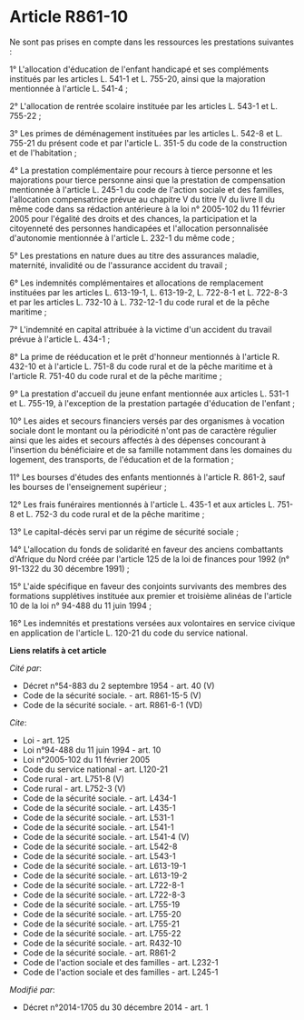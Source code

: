 # Article R861-10

Ne sont pas prises en compte dans les ressources les prestations suivantes : 

1° L'allocation d'éducation de l'enfant handicapé et ses compléments institués par les articles L. 541-1 et L. 755-20, ainsi
que la majoration mentionnée à l'article L. 541-4 ; 

2° L'allocation de rentrée scolaire instituée par les articles L. 543-1 et L. 755-22 ; 

3° Les primes de déménagement instituées par les articles L. 542-8 et L. 755-21 du présent code et par l'article L. 351-5 du
code de la construction et de l'habitation ; 

4° La prestation complémentaire pour recours à tierce personne et les majorations pour tierce personne ainsi que la
prestation de compensation mentionnée à l'article L. 245-1 du code de l'action sociale et des familles, l'allocation
compensatrice prévue au chapitre V du titre IV du livre II du même code dans sa rédaction antérieure à la loi n° 2005-102 du
11 février 2005 pour l'égalité des droits et des chances, la participation et la citoyenneté des personnes handicapées et
l'allocation personnalisée d'autonomie mentionnée à l'article L. 232-1 du même code ; 

5° Les prestations en nature dues au titre des assurances maladie, maternité, invalidité ou de l'assurance accident du
travail ; 

6° Les indemnités complémentaires et allocations de remplacement instituées par les articles L. 613-19-1, L. 613-19-2, L.
722-8-1 et L. 722-8-3 et par les articles L. 732-10 à L. 732-12-1 du code rural et de la pêche maritime ; 

7° L'indemnité en capital attribuée à la victime d'un accident du travail prévue à l'article L. 434-1 ; 

8° La prime de rééducation et le prêt d'honneur mentionnés à l'article R. 432-10 et à l'article L. 751-8 du code rural et de
la pêche maritime et à l'article R. 751-40 du code rural et de la pêche maritime ; 

9° La prestation d'accueil du jeune enfant mentionnée aux articles L. 531-1 et L. 755-19, à l'exception de la prestation
partagée d'éducation de l'enfant ; 

10° Les aides et secours financiers versés par des organismes à vocation sociale dont le montant ou la périodicité n'ont pas
de caractère régulier ainsi que les aides et secours affectés à des dépenses concourant à l'insertion du bénéficiaire et de
sa famille notamment dans les domaines du logement, des transports, de l'éducation et de la formation ; 

11° Les bourses d'études des enfants mentionnés à l'article R. 861-2, sauf les bourses de l'enseignement supérieur ; 

12° Les frais funéraires mentionnés à l'article L. 435-1 et aux articles L. 751-8 et L. 752-3 du code rural et de la pêche
maritime ; 

13° Le capital-décès servi par un régime de sécurité sociale ; 

14° L'allocation du fonds de solidarité en faveur des anciens combattants d'Afrique du Nord créée par l'article 125 de la loi
de finances pour 1992 (n° 91-1322 du 30 décembre 1991) ; 

15° L'aide spécifique en faveur des conjoints survivants des membres des formations supplétives instituée aux premier et
troisième alinéas de l'article 10 de la loi n° 94-488 du 11 juin 1994 ; 

16° Les indemnités et prestations versées aux volontaires en service civique en application de l'article L. 120-21 du code du
service national.

**Liens relatifs à cet article**

_Cité par_:

  - Décret n°54-883 du 2 septembre 1954 - art. 40 (V)
  - Code de la sécurité sociale. - art. R861-15-5 (V)
  - Code de la sécurité sociale. - art. R861-6-1 (VD)

_Cite_:

  - Loi - art. 125
  - Loi n°94-488 du 11 juin 1994 - art. 10
  - Loi n°2005-102 du 11 février 2005
  - Code du service national - art. L120-21
  - Code rural - art. L751-8 (V)
  - Code rural - art. L752-3 (V)
  - Code de la sécurité sociale. - art. L434-1
  - Code de la sécurité sociale. - art. L435-1
  - Code de la sécurité sociale. - art. L531-1
  - Code de la sécurité sociale. - art. L541-1
  - Code de la sécurité sociale. - art. L541-4 (V)
  - Code de la sécurité sociale. - art. L542-8
  - Code de la sécurité sociale. - art. L543-1
  - Code de la sécurité sociale. - art. L613-19-1
  - Code de la sécurité sociale. - art. L613-19-2
  - Code de la sécurité sociale. - art. L722-8-1
  - Code de la sécurité sociale. - art. L722-8-3
  - Code de la sécurité sociale. - art. L755-19
  - Code de la sécurité sociale. - art. L755-20
  - Code de la sécurité sociale. - art. L755-21
  - Code de la sécurité sociale. - art. L755-22
  - Code de la sécurité sociale. - art. R432-10
  - Code de la sécurité sociale. - art. R861-2
  - Code de l'action sociale et des familles - art. L232-1
  - Code de l'action sociale et des familles - art. L245-1

_Modifié par_:

  - Décret n°2014-1705 du 30 décembre 2014 - art. 1
